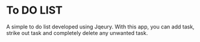 # To DO LIST
A simple to do list developed using Jqeury.
With this app, you can add task, strike out task and completely delete any unwanted task.